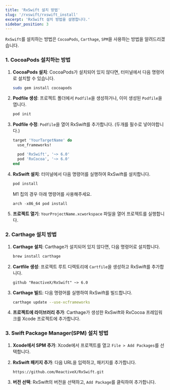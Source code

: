 ```yaml
---
title: 'RxSwift 설치 방법'
slug: '/rxswift/rxswift_install'
excerpt: 'RxSwift 설치 방법을 설명합니다.'
sidebar_position: 3
---
```


`RxSwift`를 설치하는 방법은 `CocoaPods`, `Carthage`, `SPM`을 사용하는 방법을 알려드리겠습니다.

### 1. CocoaPods 설치하는 방법

1. **CocoaPods 설치**: CocoaPods가 설치되어 있지 않다면, 터미널에서 다음 명령어로 설치할 수 있습니다.
    
    ```bash
    sudo gem install cocoapods
    ```
    
2. **Podfile 생성**: 프로젝트 폴더에서 `Podfile`을 생성하거나, 이미 생성된 `Podfile`을 엽니다.
    
    ```bash
    pod init
    ```
    
3. **Podfile 수정**: `Podfile`을 열어 RxSwift를 추가합니다. (두개를 필수로 넣어야합니다.)
    
    ```ruby
    target 'YourTargetName' do
      use_frameworks!
    
      pod 'RxSwift', '~> 6.0'
      pod 'RxCocoa', '~> 6.0'
    end
    ```
    
4. **RxSwift 설치**: 터미널에서 다음 명령어를 실행하여 RxSwift를 설치합니다.
    
    ```bash
    pod install
    ```
    
    M1 칩의 경우 아래 명령어를 사용해주세요.
    
    ```swift
    arch -x86_64 pod install
    ```
    
5. **프로젝트 열기**: `YourProjectName.xcworkspace` 파일을 열어 프로젝트를 실행합니다.

### 2. Carthage 설치 방법

1. **Carthage 설치**: Carthage가 설치되어 있지 않다면, 다음 명령어로 설치합니다.
    
    ```bash
    brew install carthage
    ```
    
2. **Cartfile 생성**: 프로젝트 루트 디렉토리에 `Cartfile`을 생성하고 RxSwift를 추가합니다.
    
    ```
    github "ReactiveX/RxSwift" ~> 6.0
    ```
    
3. **Carthage 빌드**: 다음 명령어를 실행하여 RxSwift를 빌드합니다.
    
    ```bash
    carthage update --use-xcframeworks
    ```
    
4. **프로젝트에 라이브러리 추가**: Carthage가 생성한 RxSwift와 RxCocoa 프레임워크를 Xcode 프로젝트에 추가합니다.

### 3. Swift Package Manager(SPM) 설치 방법

1. **Xcode에서 SPM 추가**: Xcode에서 프로젝트를 열고 `File > Add Packages`를 선택합니다.
2. **RxSwift 패키지 추가**: 다음 URL을 입력하고, 패키지를 추가합니다.
    
    ```
    https://github.com/ReactiveX/RxSwift.git
    ```
    
3. **버전 선택**: RxSwift의 버전을 선택하고, `Add Package`를 클릭하여 추가합니다.